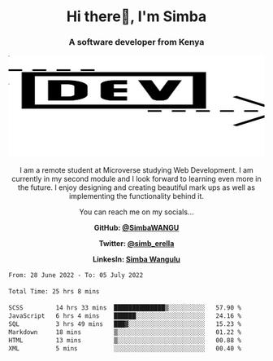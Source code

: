 
<h1 align="center"> Hi there👋, I'm Simba</h1>
<h3 align="center">A software developer from Kenya</h3>

<img src="/arrow-svgrepo-com.svg" margin="auto" width="100%" height="200px">


<p align="center">I am a remote student at Microverse studying Web Development. I am currently in my second module and I look forward to learning even more in the future. I enjoy designing and creating beautiful mark ups as well as implementing the functionality behind it.</p>

<p align="center">You can reach me on my socials... </p>

<div align="center">

__<p>  GitHub: [@SimbaWANGU](https://github.com/SimbaWANGU)__  </p>
__<p> Twitter: [@simb_erella](https://twitter.com/simb_erella)__ </p>
__<p> LinkesIn: [Simba Wangulu](https://www.linkedin.com/in/simba-wangulu/)__ </p>

</div>

<!--START_SECTION:waka-->

```text
From: 28 June 2022 - To: 05 July 2022

Total Time: 25 hrs 8 mins

SCSS         14 hrs 33 mins  ██████████████▒░░░░░░░░░░   57.90 %
JavaScript   6 hrs 4 mins    ██████░░░░░░░░░░░░░░░░░░░   24.16 %
SQL          3 hrs 49 mins   ███▓░░░░░░░░░░░░░░░░░░░░░   15.23 %
Markdown     18 mins         ▒░░░░░░░░░░░░░░░░░░░░░░░░   01.22 %
HTML         13 mins         ▒░░░░░░░░░░░░░░░░░░░░░░░░   00.88 %
XML          5 mins          ░░░░░░░░░░░░░░░░░░░░░░░░░   00.40 %
```

<!--END_SECTION:waka-->
